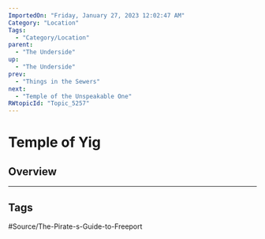 ```yaml
---
ImportedOn: "Friday, January 27, 2023 12:02:47 AM"
Category: "Location"
Tags:
  - "Category/Location"
parent:
  - "The Underside"
up:
  - "The Underside"
prev:
  - "Things in the Sewers"
next:
  - "Temple of the Unspeakable One"
RWtopicId: "Topic_5257"
---
```

# Temple of Yig
## Overview

---
## Tags
#Source/The-Pirate-s-Guide-to-Freeport

